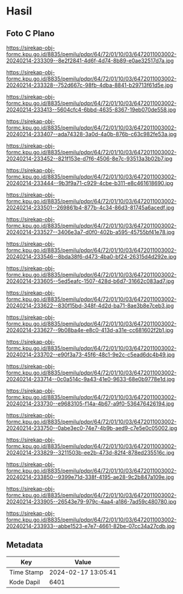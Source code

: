 # Hasil

## Foto C Plano

https://sirekap-obj-formc.kpu.go.id/8835/pemilu/pdpr/64/72/01/10/03/6472011003002-20240214-233309--8e2f2841-4d6f-4d74-8b89-e0ae32517d7a.jpg

https://sirekap-obj-formc.kpu.go.id/8835/pemilu/pdpr/64/72/01/10/03/6472011003002-20240214-233328--752d667c-98fb-4dba-8841-b29713f61d5e.jpg

https://sirekap-obj-formc.kpu.go.id/8835/pemilu/pdpr/64/72/01/10/03/6472011003002-20240214-233413--5604cfc4-6bbd-4635-8367-19eb070de558.jpg

https://sirekap-obj-formc.kpu.go.id/8835/pemilu/pdpr/64/72/01/10/03/6472011003002-20240214-233407--ada74328-3a0d-4a0b-876b-c63c982fe53a.jpg

https://sirekap-obj-formc.kpu.go.id/8835/pemilu/pdpr/64/72/01/10/03/6472011003002-20240214-233452--821f153e-d7f6-4506-8e7c-93513a3b02b7.jpg

https://sirekap-obj-formc.kpu.go.id/8835/pemilu/pdpr/64/72/01/10/03/6472011003002-20240214-233444--9b3f9a71-c929-4cbe-b311-e8c461618690.jpg

https://sirekap-obj-formc.kpu.go.id/8835/pemilu/pdpr/64/72/01/10/03/6472011003002-20240214-233501--269861b4-877b-4c34-86d3-81745a6acedf.jpg

https://sirekap-obj-formc.kpu.go.id/8835/pemilu/pdpr/64/72/01/10/03/6472011003002-20240214-233527--3406e3a7-d0f0-402b-a595-45755bf41e78.jpg

https://sirekap-obj-formc.kpu.go.id/8835/pemilu/pdpr/64/72/01/10/03/6472011003002-20240214-233546--8bda38f6-d473-4ba0-bf24-26315d4d292e.jpg

https://sirekap-obj-formc.kpu.go.id/8835/pemilu/pdpr/64/72/01/10/03/6472011003002-20240214-233605--5ed5eafc-1507-428d-b6d7-31662c083ad7.jpg

https://sirekap-obj-formc.kpu.go.id/8835/pemilu/pdpr/64/72/01/10/03/6472011003002-20240214-233622--830f15bd-348f-4d2d-ba71-8ae3b8e7ceb3.jpg

https://sirekap-obj-formc.kpu.go.id/8835/pemilu/pdpr/64/72/01/10/03/6472011003002-20240214-233627--9b08ba4e-e8c0-413d-a31e-cc681602f2b1.jpg

https://sirekap-obj-formc.kpu.go.id/8835/pemilu/pdpr/64/72/01/10/03/6472011003002-20240214-233702--e90f3a73-45f6-48c1-9e2c-c5ead6dc4b49.jpg

https://sirekap-obj-formc.kpu.go.id/8835/pemilu/pdpr/64/72/01/10/03/6472011003002-20240214-233714--0c0a514c-9a43-41e0-9633-68e0b9778e1d.jpg

https://sirekap-obj-formc.kpu.go.id/8835/pemilu/pdpr/64/72/01/10/03/6472011003002-20240214-233730--e9683105-f14a-4b67-a9f0-536476426194.jpg

https://sirekap-obj-formc.kpu.go.id/8835/pemilu/pdpr/64/72/01/10/03/6472011003002-20240214-233750--0abe3ec0-74e7-4b9b-aed9-c7e5e0c05002.jpg

https://sirekap-obj-formc.kpu.go.id/8835/pemilu/pdpr/64/72/01/10/03/6472011003002-20240214-233829--3211503b-ee2b-473d-82f4-878ed235516c.jpg

https://sirekap-obj-formc.kpu.go.id/8835/pemilu/pdpr/64/72/01/10/03/6472011003002-20240214-233850--9399e71d-338f-4195-ae28-9c2b847a109e.jpg

https://sirekap-obj-formc.kpu.go.id/8835/pemilu/pdpr/64/72/01/10/03/6472011003002-20240214-233905--26543e79-979c-4aa4-a186-7ad59c480780.jpg

https://sirekap-obj-formc.kpu.go.id/8835/pemilu/pdpr/64/72/01/10/03/6472011003002-20240214-233933--abbe1523-e7e7-4661-82be-07cc34a27cdb.jpg


## Metadata

| Key        | Value               |
| ---------- | ------------------- |
| Time Stamp | 2024-02-17 13:05:41 |
| Kode Dapil | 6401                |



